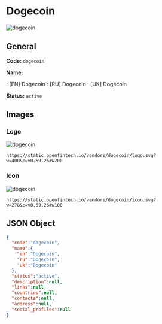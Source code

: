 
# Dogecoin 
![dogecoin](https://static.openfintech.io/vendors/dogecoin/logo.svg?w=400&c=v0.59.26#w200)  

## General 
 
**Code:** `dogecoin` 
 
**Name:** 
 
:	[EN] Dogecoin 
:	[RU] Dogecoin 
:	[UK] Dogecoin 
 
**Status:** `active` 
 

## Images 

### Logo 
 
![dogecoin](https://static.openfintech.io/vendors/dogecoin/logo.svg?w=400&c=v0.59.26#w200)  

```
https://static.openfintech.io/vendors/dogecoin/logo.svg?w=400&c=v0.59.26#w200
```  

### Icon 
 
![dogecoin](https://static.openfintech.io/vendors/dogecoin/icon.svg?w=278&c=v0.59.26#w100)  

```
https://static.openfintech.io/vendors/dogecoin/icon.svg?w=278&c=v0.59.26#w100
```  

## JSON Object 

```json
{
  "code":"dogecoin",
  "name":{
    "en":"Dogecoin",
    "ru":"Dogecoin",
    "uk":"Dogecoin"
  },
  "status":"active",
  "description":null,
  "links":null,
  "countries":null,
  "contacts":null,
  "address":null,
  "social_profiles":null
}
```  
